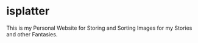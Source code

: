 # isplatter
 This is my Personal Website for Storing and Sorting Images for my Stories and other Fantasies.
